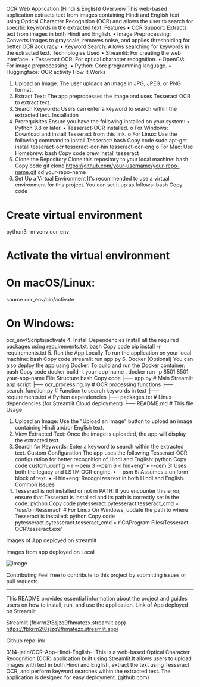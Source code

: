 OCR Web Application (Hindi & English)
Overview
This web-based application extracts text from images containing Hindi and English text using Optical Character Recognition (OCR) and allows the user to search for specific keywords in the extracted text.
Features
•	OCR Support: Extracts text from images in both Hindi and English.
•	Image Preprocessing: Converts images to grayscale, removes noise, and applies thresholding for better OCR accuracy.
•	Keyword Search: Allows searching for keywords in the extracted text.
Technologies Used
•	Streamlit: For creating the web interface.
•	Tesseract OCR: For optical character recognition.
•	OpenCV: For image preprocessing.
•	Python: Core programming language.
•	Huggingface: OCR activity
How It Works
1.	Upload an Image: The user uploads an image in JPG, JPEG, or PNG format.
2.	Extract Text: The app preprocesses the image and uses Tesseract OCR to extract text.
3.	Search Keywords: Users can enter a keyword to search within the extracted text.
Installation
1. Prerequisites
Ensure you have the following installed on your system:
•	Python 3.8 or later.
•	Tesseract-OCR installed.
o	For Windows: Download and install Tesseract from this link.
o	For Linux: Use the following command to install Tesseract:
bash
Copy code
sudo apt-get install tesseract-ocr tesseract-ocr-hin tesseract-ocr-eng
o	For Mac: Use Homebrew:
bash
Copy code
brew install tesseract
2. Clone the Repository
Clone this repository to your local machine:
bash
Copy code
git clone https://github.com/your-username/your-repo-name.git
cd your-repo-name
3. Set Up a Virtual Environment
It's recommended to use a virtual environment for this project. You can set it up as follows:
bash
Copy code
# Create virtual environment
python3 -m venv ocr_env

# Activate the virtual environment
# On macOS/Linux:
source ocr_env/bin/activate

# On Windows:
ocr_env\Scripts\activate
4. Install Dependencies
Install all the required packages using requirements.txt:
bash
Copy code
pip install -r requirements.txt
5. Run the App Locally
To run the application on your local machine:
bash
Copy code
streamlit run app.py
6. Docker (Optional)
You can also deploy the app using Docker. To build and run the Docker container:
bash
Copy code
docker build -t your-app-name .
docker run -p 8501:8501 your-app-name
File Structure
bash
Copy code
├── app.py                # Main Streamlit app script
├── ocr_processing.py      # OCR processing functions
├── search_function.py     # Function to search keywords in text
├── requirements.txt       # Python dependencies
├── packages.txt           # Linux dependencies (for Streamlit Cloud deployment)
└── README.md              # This file
Usage
1.	Upload an Image: Use the "Upload an Image" button to upload an image containing Hindi and/or English text.
2.	View Extracted Text: Once the image is uploaded, the app will display the extracted text.
3.	Search for Keywords: Enter a keyword to search within the extracted text.
Custom Configuration
The app uses the following Tesseract OCR configuration for better recognition of Hindi and English:
python
Copy code
custom_config = r'--oem 3 --psm 6 -l hin+eng'
•	--oem 3: Uses both the legacy and LSTM OCR engine.
•	--psm 6: Assumes a uniform block of text.
•	-l hin+eng: Recognizes text in both Hindi and English.
Common Issues
1.	Tesseract is not installed or not in PATH: If you encounter this error, ensure that Tesseract is installed and its path is correctly set in the code:
python
Copy code
pytesseract.pytesseract.tesseract_cmd = '/usr/bin/tesseract'  # For Linux
On Windows, update the path to where Tesseract is installed:
python
Copy code
pytesseract.pytesseract.tesseract_cmd = r'C:\Program Files\Tesseract-OCR\tesseract.exe'

Images of App deployed on streamlit

 

 




Images from app deployed on Local

![image](https://github.com/user-attachments/assets/71283168-73eb-4c91-b691-94b3e8fdb82a)

 


 
Contributing
Feel free to contribute to this project by submitting issues or pull requests.
________________________________________
This README provides essential information about the project and guides users on how to install, run, and use the application. 
Link of App deployed on Streamlit

Streamlit (fbkrrn2t8sjzq9fhmatezx.streamlit.app)
https://fbkrrn2t8sjzq9fhmatezx.streamlit.app/

Github repo link

3114-jatin/OCR-App-Hindi-English-: This is a web-based Optical Character Recognition (OCR) application built using Streamlit.It allows users to upload images with text in both Hindi and English, extract the text using Tesseract OCR, and perform keyword searches within the extracted text. The application is designed for easy deployment. (github.com)

